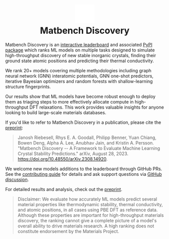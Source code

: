 <slot name="title">
  <h1 align="center">
    <img src="https://github.com/janosh/matbench-discovery/raw/main/site/static/favicon.svg" alt="Logo" width="60px"><br>
    Matbench Discovery
  </h1>
</slot>

<h4 align="center" class="toc-exclude" style="display: none;">

[![arXiv](https://img.shields.io/badge/arXiv-2308.14920-blue?logo=arxiv&logoColor=white)](https://arxiv.org/abs/2308.14920)
[![Tests](https://github.com/janosh/matbench-discovery/actions/workflows/test.yml/badge.svg)](https://github.com/janosh/matbench-discovery/actions/workflows/test.yml)
[![GitHub Pages](https://github.com/janosh/matbench-discovery/actions/workflows/gh-pages.yml/badge.svg)](https://github.com/janosh/matbench-discovery/actions/workflows/gh-pages.yml)
[![Requires Python 3.11+](https://img.shields.io/badge/Python-3.11+-blue.svg?logo=python&logoColor=white)](https://python.org/downloads)
[![PyPI](https://img.shields.io/pypi/v/matbench-discovery?logo=pypi&logoColor=white)](https://pypi.org/project/matbench-discovery?logo=pypi&logoColor=white)

</h4>

Matbench Discovery is an [interactive leaderboard](https://janosh.github.io/matbench-discovery/models) and associated [PyPI package](https://pypi.org/project/matbench-discovery) which ranks ML models on multiple tasks designed to simulate high-throughput discovery of new stable inorganic crystals, finding their ground state atomic positions and predicting their thermal conductivity.

We rank <slot name="model_count">20+</slot> models covering multiple methodologies including graph neural network (GNN) interatomic potentials, GNN one-shot predictors, iterative Bayesian optimizers and random forests with shallow-learning structure fingerprints.

<slot name="best_report" />

Our results show that ML models have become robust enough to deploy them as triaging steps to more effectively allocate compute in high-throughput DFT relaxations. This work provides valuable insights for anyone looking to build large-scale materials databases.

If you'd like to refer to Matbench Discovery in a publication, please cite the [preprint](https://doi.org/10.48550/arXiv.2308.14920):

> Janosh Riebesell, Rhys E. A. Goodall, Philipp Benner, Yuan Chiang, Bowen Deng, Alpha A. Lee, Anubhav Jain, and Kristin A. Persson. "Matbench Discovery -- A Framework to Evaluate Machine Learning Crystal Stability Predictions." arXiv, August 28, 2023. https://doi.org/10.48550/arXiv.2308.14920.

We welcome new models additions to the leaderboard through GitHub PRs. See the [contributing guide](https://janosh.github.io/matbench-discovery/contribute) for details and ask support questions via [GitHub discussion](https://github.com/janosh/matbench-discovery/discussions).

For detailed results and analysis, check out the [preprint](https://arxiv.org/abs/2308.14920).

> Disclaimer: We evaluate how accurately ML models predict several material properties like thermodynamic stability, thermal conductivity, and atomic positions, in all cases using PBE DFT as reference data. Although these properties are important for high-throughput materials discovery, the ranking cannot give a complete picture of a model's overall ability to drive materials research. A high ranking does not constitute endorsement by the Materials Project.
